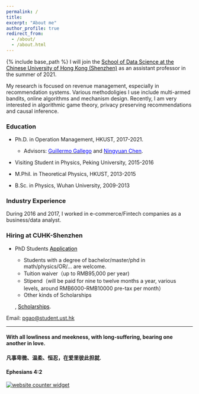 ```yaml
---
permalink: /
title: 
excerpt: "About me"
author_profile: true
redirect_from: 
  - /about/
  - /about.html
---
```


{% include base_path %}
I will join the <a href="https://sds.cuhk.edu.cn/" target="_blank"><span style="color:black">School of Data Science at the Chinese University of Hong Kong (Shenzhen)</span></a> as an assistant professor in the summer of 2021.

My research is focused on revenue management, especially in recommendation systems. Various methodoligies I use include multi-armed bandits, online algorithms and mechanism design. Recently, I am very interested in algorithmic game theory, privacy preserving recommendations and causal inference.

### Education
* Ph.D. in Operation Management, HKUST, 2017-2021. 
  - Advisors: <a href="https://ieda.ust.hk/dfaculty/ggallego/" target="_blank"><span style="color:blue">Guillermo Gallego</span></a> and <a href="http://individual.utoronto.ca/ningyuanchen/" target="_blank"><span style="color:blue">Ningyuan Chen</span></a>.
  
* Visiting Student in Physics, Peking University, 2015-2016

* M.Phil. in Theoretical Physics, HKUST, 2013-2015

* B.Sc. in Physics, Wuhan University, 2009-2013

### Industry Experience
During 2016 and 2017, I worked in e-commerce/Fintech companies as a business/data analyst.

### Hiring at CUHK-Shenzhen

* PhD Students  <a href="https://sds.cuhk.edu.cn/en/phd-programmes/applications" target="_blank"><span style="color:black">Application</span></a>
  
  - Students with a degree of bachelor/master/phd in math/physics/OR/... are welcome.
  - Tuition waiver（up to RMB95,000 per year)
  - Stipend（will be paid for nine to twelve months a year, various levels, around RMB6000-RMB10000 pre-tax per month）
  - Other kinds of Scholarships



  , <a href="https://sds.cuhk.edu.cn/en/phd-programmes/scholarships" target="_blank"><span style="color:black">Scholarships</span></a>.

Email: pgao@student.ust.hk


***
  
#### With all lowliness and meekness, with long-suffering, bearing one another in love. 
#### 凡事卑微、温柔、恒忍，在爱里彼此担就.
#### Ephesians 4:2

<div id="sfca65yz9mwqd6fhn1rfutkx62b9g3mbg36"></div><noscript><a href="https://www.freecounterstat.com" title="website counter widget"><img src="https://counter3.stat.ovh/private/freecounterstat.php?c=a65yz9mwqd6fhn1rfutkx62b9g3mbg36" border="0" title="website counter widget" alt="website counter widget"></a></noscript>


